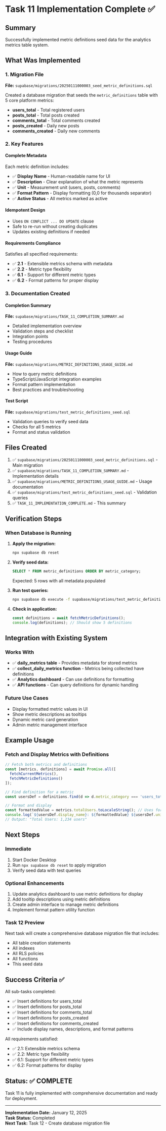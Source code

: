 # Task 11 Implementation Complete ✅

## Summary
Successfully implemented metric definitions seed data for the analytics metrics table system.

## What Was Implemented

### 1. Migration File
**File:** `supabase/migrations/20250111000003_seed_metric_definitions.sql`

Created a database migration that seeds the `metric_definitions` table with 5 core platform metrics:

- **users_total** - Total registered users
- **posts_total** - Total posts created
- **comments_total** - Total comments created  
- **posts_created** - Daily new posts
- **comments_created** - Daily new comments

### 2. Key Features

#### Complete Metadata
Each metric definition includes:
- ✅ **Display Name** - Human-readable name for UI
- ✅ **Description** - Clear explanation of what the metric represents
- ✅ **Unit** - Measurement unit (users, posts, comments)
- ✅ **Format Pattern** - Display formatting (0,0 for thousands separator)
- ✅ **Active Status** - All metrics marked as active

#### Idempotent Design
- Uses `ON CONFLICT ... DO UPDATE` clause
- Safe to re-run without creating duplicates
- Updates existing definitions if needed

#### Requirements Compliance
Satisfies all specified requirements:
- ✅ **2.1** - Extensible metrics schema with metadata
- ✅ **2.2** - Metric type flexibility
- ✅ **6.1** - Support for different metric types
- ✅ **6.2** - Format patterns for proper display

### 3. Documentation Created

#### Completion Summary
**File:** `supabase/migrations/TASK_11_COMPLETION_SUMMARY.md`
- Detailed implementation overview
- Validation steps and checklist
- Integration points
- Testing procedures

#### Usage Guide
**File:** `supabase/migrations/METRIC_DEFINITIONS_USAGE_GUIDE.md`
- How to query metric definitions
- TypeScript/JavaScript integration examples
- Format pattern implementation
- Best practices and troubleshooting

#### Test Script
**File:** `supabase/migrations/test_metric_definitions_seed.sql`
- Validation queries to verify seed data
- Checks for all 5 metrics
- Format and status validation

## Files Created

1. ✅ `supabase/migrations/20250111000003_seed_metric_definitions.sql` - Main migration
2. ✅ `supabase/migrations/TASK_11_COMPLETION_SUMMARY.md` - Implementation details
3. ✅ `supabase/migrations/METRIC_DEFINITIONS_USAGE_GUIDE.md` - Usage documentation
4. ✅ `supabase/migrations/test_metric_definitions_seed.sql` - Validation queries
5. ✅ `TASK_11_IMPLEMENTATION_COMPLETE.md` - This summary

## Verification Steps

### When Database is Running

1. **Apply the migration:**
   ```bash
   npx supabase db reset
   ```

2. **Verify seed data:**
   ```sql
   SELECT * FROM metric_definitions ORDER BY metric_category;
   ```
   
   Expected: 5 rows with all metadata populated

3. **Run test queries:**
   ```bash
   npx supabase db execute -f supabase/migrations/test_metric_definitions_seed.sql
   ```

4. **Check in application:**
   ```typescript
   const definitions = await fetchMetricDefinitions();
   console.log(definitions); // Should show 5 definitions
   ```

## Integration with Existing System

### Works With
- ✅ **daily_metrics table** - Provides metadata for stored metrics
- ✅ **collect_daily_metrics function** - Metrics being collected have definitions
- ✅ **Analytics dashboard** - Can use definitions for formatting
- ✅ **API functions** - Can query definitions for dynamic handling

### Future Use Cases
- Display formatted metric values in UI
- Show metric descriptions as tooltips
- Dynamic metric card generation
- Admin metric management interface

## Example Usage

### Fetch and Display Metrics with Definitions
```typescript
// Fetch both metrics and definitions
const [metrics, definitions] = await Promise.all([
  fetchCurrentMetrics(),
  fetchMetricDefinitions()
]);

// Find definition for a metric
const usersDef = definitions.find(d => d.metric_category === 'users_total');

// Format and display
const formattedValue = metrics.totalUsers.toLocaleString(); // Uses format_pattern
console.log(`${usersDef.display_name}: ${formattedValue} ${usersDef.unit}`);
// Output: "Total Users: 1,234 users"
```

## Next Steps

### Immediate
1. Start Docker Desktop
2. Run `npx supabase db reset` to apply migration
3. Verify seed data with test queries

### Optional Enhancements
1. Update analytics dashboard to use metric definitions for display
2. Add tooltip descriptions using metric definitions
3. Create admin interface to manage metric definitions
4. Implement format pattern utility function

### Task 12 Preview
Next task will create a comprehensive database migration file that includes:
- All table creation statements
- All indexes
- All RLS policies
- All functions
- This seed data

## Success Criteria ✅

All sub-tasks completed:
- ✅ Insert definitions for users_total
- ✅ Insert definitions for posts_total
- ✅ Insert definitions for comments_total
- ✅ Insert definitions for posts_created
- ✅ Insert definitions for comments_created
- ✅ Include display names, descriptions, and format patterns

All requirements satisfied:
- ✅ 2.1: Extensible metrics schema
- ✅ 2.2: Metric type flexibility
- ✅ 6.1: Support for different metric types
- ✅ 6.2: Format patterns for display

## Status: ✅ COMPLETE

Task 11 is fully implemented with comprehensive documentation and ready for deployment.

---

**Implementation Date:** January 12, 2025  
**Task Status:** Completed  
**Next Task:** Task 12 - Create database migration file
